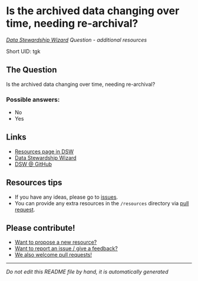 # Is the archived data changing over time, needing re-archival?

*[Data Stewardship Wizard] Question - additional resources*

Short UID: tgk

## The Question

Is the archived data changing over time, needing re-archival?

### Possible answers:

  * No 
  * Yes 

## Links

  * [Resources page in DSW]
  * [Data Stewardship Wizard]
  * [DSW @ GitHub]


## Resources tips

  * If you have any ideas, please go to [issues].
  * You can provide any extra resources in the `/resources` directory via [pull request].

## Please contribute!

  * [Want to propose a new resource?](https://github.com/DSQResources/DSQ-tgk/issues/new)
  * [Want to report an issue / give a feedback?](https://github.com/DSQResources/DSQ-tgk/issues/new)
  * [We also welcome pull requests!](https://github.com/DSQResources/DSQ-tgk/pulls)

----

*Do not edit this README file by hand, it is automatically generated*

[Data Stewardship Wizard]: https://dmp.fairdata.solutions
[Resources page in DSW]: https://dmp.fairdata.solutions/resources/tgk
[DSW @ GitHub]: https://github.com/DataStewardshipWizard
[issues]: https://help.github.com/articles/about-issues/
[pull request]: https://help.github.com/articles/about-pull-requests/